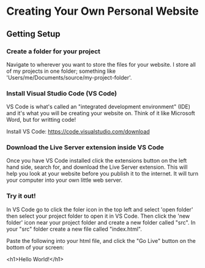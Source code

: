# Creating Your Own Personal Website
## Getting Setup
### Create a folder for your project
Navigate to wherever you want to store the files for your website. I store all of my projects in one folder; something like 'Users/me/Documents/source/my-project-folder'.

### Install Visual Studio Code (VS Code)
VS Code is what's called an "integrated development environment" (IDE) and it's what you will be creating your website on. Think of it like Microsoft Word, but for writting code!

Install VS Code: https://code.visualstudio.com/download

### Download the Live Server extension inside VS Code
Once you have VS Code installed click the extensions button on the left hand side, search for, and download the Live Server extension. This will help you look at your website before you publish it to the internet. It will turn your computer into your own little web server.

### Try it out!
In VS Code go to click the foler icon in the top left and select 'open folder' then select your project folder to open it in VS Code. Then click the 'new folder' icon near your project folder and create a new folder called "src". In your "src" folder create a new file called "index.html".

Paste the following into your html file, and click the "Go Live" button on the bottom of your screen:

\<h1>Hello World!\</h1>
